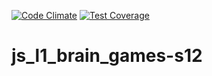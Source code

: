 [![Code Climate](https://codeclimate.com/github/v-kolesnikov/js_l1_brain_games-s12/badges/gpa.svg)](https://codeclimate.com/github/v-kolesnikov/js_l1_brain_games-s12)
[![Test Coverage](https://codeclimate.com/github/v-kolesnikov/js_l1_brain_games-s12/badges/coverage.svg)](https://codeclimate.com/github/v-kolesnikov/js_l1_brain_games-s12/coverage)

# js_l1_brain_games-s12
